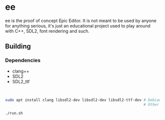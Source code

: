 # ee

ee is the proof of concept Epic Editor. It is not meant to be used by anyone for anything serious, it's just an educational project used to play around with C++, SDL2, font rendering and such.

## Building

### Dependencies
- clang++
- SDL2
- SDL2_ttf

<br/>

```sh
sudo apt install clang libsdl2-dev libsdl2-dev libsdl2-ttf-dev # Debian
                                                               # Other distro package instructions welcome

./run.sh
```